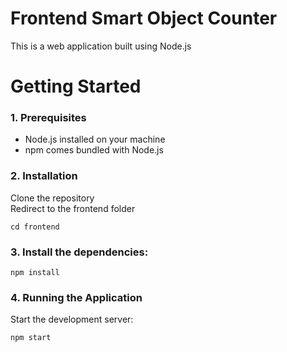 # Frontend Smart Object Counter

This is a web application built using Node.js

# Getting Started
### 1. Prerequisites
* Node.js installed on your machine 
* npm comes bundled with Node.js

### 2. Installation
Clone the repository  
Redirect to the frontend folder
```
cd frontend
```
### 3. Install the dependencies:

```
npm install
```

### 4. Running the Application
Start the development server:

```
npm start
```